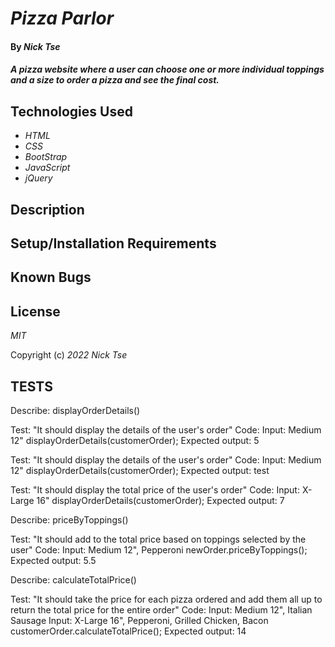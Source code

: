 # _Pizza Parlor_

#### By _**Nick Tse**_

#### _A pizza website where a user can choose one or more individual toppings and a size to order a pizza and see the final cost._

## Technologies Used

* _HTML_
* _CSS_
* _BootStrap_
* _JavaScript_
* _jQuery_

## Description

## Setup/Installation Requirements

## Known Bugs

## License

_MIT_

Copyright (c) _2022_ _Nick Tse_

## TESTS

Describe: displayOrderDetails()

Test: "It should display the details of the user's order"
Code:
Input: Medium 12"
displayOrderDetails(customerOrder);
Expected output: 5

Test: "It should display the details of the user's order"
Code:
Input: Medium 12"
displayOrderDetails(customerOrder);
Expected output: test

Test: "It should display the total price of the user's order"
Code:
Input: X-Large 16"
displayOrderDetails(customerOrder);
Expected output: 7

Describe: priceByToppings()

Test: "It should add to the total price based on toppings selected by the user"
Code:
Input: Medium 12", Pepperoni
newOrder.priceByToppings();
Expected output: 5.5

Describe: calculateTotalPrice()

Test: "It should take the price for each pizza ordered and add them all up to return the total price for the entire order"
Code:
Input: Medium 12", Italian Sausage
Input: X-Large 16", Pepperoni, Grilled Chicken, Bacon
customerOrder.calculateTotalPrice();
Expected output: 14